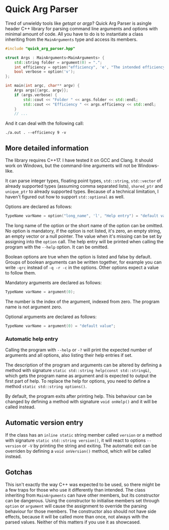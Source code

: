 # Quick Arg Parser
Tired of unwieldy tools like _getopt_ or _argp_? Quick Arg Parser is asingle header C++ library for parsing command line arguments and options with minimal amount of code. All you have to do is to instantiate a class inheriting from the `MainArguments` type and access its members.

```C++
#include "quick_arg_parser.hpp"

struct Args : MainArguments<MainArguments> {
	std::string folder = argument(0) = ".";
	int efficiency = option("efficiency", 'e', "The intended efficiency") = 5;
	bool verbose = option('v');
};

int main(int argc, char** argv) {
	Args args{{argc, argv}};
	if (args.verbose) {
		std::cout << "Folder " << args.folder << std::endl;
		std::cout << "Efficiency " << args.efficiency << std::endl;
	}
	// ...
```

And it can deal with the following call:
```
./a.out . --efficiency 9 -v
```

## More detailed information
The library requires C++17. I have tested it on GCC and Clang. It should work on Windows, but the command-line arguments will not be Windows-like.

It can parse integer types, floating point types, `std::string`, `std::vector` of already supported types (assuming comma separated lists), `shared_ptr` and `unique_ptr` to already supported types. Because of a technical limitation, I haven't figured out how to support `std::optional` as well.

Options are declared as follows:
```C++
TypeName varName = option("long_name", 'l', "Help entry") = "default value";
```
The long name of the option or the short name of the option can be omitted. No option is mandatory, if the option is not listed, it's zero, an empty string, an empty vector or a null pointer. The value when it's missing can be set by assigning into the `option` call. The help entry will be printed when calling the program with the `--help` option. It can be omitted.

Boolean options are true when the option is listed and false by default. Groups of boolean arguments can be written together, for example you can write `-qrc` instead of  `-q -r -c` in the options. Other options expect a value to follow them.

Mandatory arguments are declared as follows:
```C++
TypeName varName = argument(0);
```
The number is the index of the argument, indexed from zero. The program name is not argument zero.

Optional arguments are declared as follows:
```C++
TypeName varName = argument(0) = "default value";
```

### Automatic help entry
Calling the program with `--help` or `-?` will print the expected number of arguments and all options, also listing their help entries if set.

The description of the program and arguments can be altered by defining a method with signature `static std::string help(const std::string&)`, which gets the program name as argument and is expected to output the first part of help. To replace the help for options, you need to define a method `static std::string options()`.

By default, the program exits after printing help. This behaviour can be changed by defining a method with signature `void onHelp()` and it will be called instead.

## Automatic version entry
If the class has an `inline static` string member called `version` or a method with signature `static std::string version()`, it will react to options `--version` or `-V` by printing the string and exiting. The automatic exit can be overriden by defining a `void onVersion()` method, which will be called instead.

## Gotchas
This isn't exactly the way C++ was expected to be used, so there might be a few traps for those who use it differently than intended. The class inheriting from `MainArguments` can have other members, but its constructor can be dangerous. Using the constructor to initialise members set through `option` or `argument` will cause the assignment to override the parsing behaviour for those members. The constructor also should not have side effects, because it will be called more than once, not always with the parsed values. Neither of this matters if you use it as showcased.
